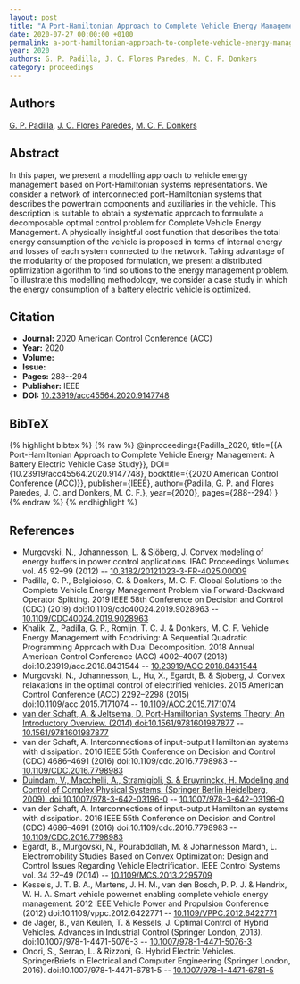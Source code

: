 ```yaml
---
layout: post
title: "A Port-Hamiltonian Approach to Complete Vehicle Energy Management: A Battery Electric Vehicle Case Study"
date: 2020-07-27 00:00:00 +0100
permalink: a-port-hamiltonian-approach-to-complete-vehicle-energy-management-a-battery-electric-vehicle-case-study
year: 2020
authors: G. P. Padilla, J. C. Flores Paredes, M. C. F. Donkers
category: proceedings
---
```

 
## Authors
[G. P. Padilla](authors/g-p-padilla), [J. C. Flores Paredes](authors/j-c-flores-paredes), [M. C. F. Donkers](authors/m-c-f-donkers)
 
## Abstract
In this paper, we present a modelling approach to vehicle energy management based on Port-Hamiltonian systems representations. We consider a network of interconnected port-Hamiltonian systems that describes the powertrain components and auxiliaries in the vehicle. This description is suitable to obtain a systematic approach to formulate a decomposable optimal control problem for Complete Vehicle Energy Management. A physically insightful cost function that describes the total energy consumption of the vehicle is proposed in terms of internal energy and losses of each system connected to the network. Taking advantage of the modularity of the proposed formulation, we present a distributed optimization algorithm to find solutions to the energy management problem. To illustrate this modelling methodology, we consider a case study in which the energy consumption of a battery electric vehicle is optimized.
 
## Citation
- **Journal:** 2020 American Control Conference (ACC)
- **Year:** 2020
- **Volume:** 
- **Issue:** 
- **Pages:** 288--294
- **Publisher:** IEEE
- **DOI:** [10.23919/acc45564.2020.9147748](https://doi.org/10.23919/acc45564.2020.9147748)
 
## BibTeX
{% highlight bibtex %}
{% raw %}
@inproceedings{Padilla_2020,
  title={{A Port-Hamiltonian Approach to Complete Vehicle Energy Management: A Battery Electric Vehicle Case Study}},
  DOI={10.23919/acc45564.2020.9147748},
  booktitle={{2020 American Control Conference (ACC)}},
  publisher={IEEE},
  author={Padilla, G. P. and Flores Paredes, J. C. and Donkers, M. C. F.},
  year={2020},
  pages={288--294}
}
{% endraw %}
{% endhighlight %}
 
## References
- Murgovski, N., Johannesson, L. & Sjöberg, J. Convex modeling of energy buffers in power control applications. IFAC Proceedings Volumes vol. 45 92–99 (2012) -- [10.3182/20121023-3-FR-4025.00009](https://doi.org/10.3182/20121023-3-FR-4025.00009)
- Padilla, G. P., Belgioioso, G. & Donkers, M. C. F. Global Solutions to the Complete Vehicle Energy Management Problem via Forward-Backward Operator Splitting. 2019 IEEE 58th Conference on Decision and Control (CDC) (2019) doi:10.1109/cdc40024.2019.9028963 -- [10.1109/CDC40024.2019.9028963](https://doi.org/10.1109/CDC40024.2019.9028963)
- Khalik, Z., Padilla, G. P., Romijn, T. C. J. & Donkers, M. C. F. Vehicle Energy Management with Ecodriving: A Sequential Quadratic Programming Approach with Dual Decomposition. 2018 Annual American Control Conference (ACC) 4002–4007 (2018) doi:10.23919/acc.2018.8431544 -- [10.23919/ACC.2018.8431544](https://doi.org/10.23919/ACC.2018.8431544)
- Murgovski, N., Johannesson, L., Hu, X., Egardt, B. & Sjoberg, J. Convex relaxations in the optimal control of electrified vehicles. 2015 American Control Conference (ACC) 2292–2298 (2015) doi:10.1109/acc.2015.7171074 -- [10.1109/ACC.2015.7171074](https://doi.org/10.1109/ACC.2015.7171074)
- [van der Schaft, A. & Jeltsema, D. Port-Hamiltonian Systems Theory: An Introductory Overview. (2014) doi:10.1561/9781601987877](port-hamiltonian-systems-theory-an-introductory-overview) -- [10.1561/9781601987877](https://doi.org/10.1561/9781601987877)
- van der Schaft, A. Interconnections of input-output Hamiltonian systems with dissipation. 2016 IEEE 55th Conference on Decision and Control (CDC) 4686–4691 (2016) doi:10.1109/cdc.2016.7798983 -- [10.1109/CDC.2016.7798983](https://doi.org/10.1109/CDC.2016.7798983)
- [Duindam, V., Macchelli, A., Stramigioli, S. & Bruyninckx, H. Modeling and Control of Complex Physical Systems. (Springer Berlin Heidelberg, 2009). doi:10.1007/978-3-642-03196-0](modeling-and-control-of-complex-physical-systems) -- [10.1007/978-3-642-03196-0](https://doi.org/10.1007/978-3-642-03196-0)
- van der Schaft, A. Interconnections of input-output Hamiltonian systems with dissipation. 2016 IEEE 55th Conference on Decision and Control (CDC) 4686–4691 (2016) doi:10.1109/cdc.2016.7798983 -- [10.1109/CDC.2016.7798983](https://doi.org/10.1109/CDC.2016.7798983)
- Egardt, B., Murgovski, N., Pourabdollah, M. & Johannesson Mardh, L. Electromobility Studies Based on Convex Optimization: Design and Control Issues Regarding Vehicle Electrification. IEEE Control Systems vol. 34 32–49 (2014) -- [10.1109/MCS.2013.2295709](https://doi.org/10.1109/MCS.2013.2295709)
- Kessels, J. T. B. A., Martens, J. H. M., van den Bosch, P. P. J. & Hendrix, W. H. A. Smart vehicle powernet enabling complete vehicle energy management. 2012 IEEE Vehicle Power and Propulsion Conference (2012) doi:10.1109/vppc.2012.6422771 -- [10.1109/VPPC.2012.6422771](https://doi.org/10.1109/VPPC.2012.6422771)
- de Jager, B., van Keulen, T. & Kessels, J. Optimal Control of Hybrid Vehicles. Advances in Industrial Control (Springer London, 2013). doi:10.1007/978-1-4471-5076-3 -- [10.1007/978-1-4471-5076-3](https://doi.org/10.1007/978-1-4471-5076-3)
- Onori, S., Serrao, L. & Rizzoni, G. Hybrid Electric Vehicles. SpringerBriefs in Electrical and Computer Engineering (Springer London, 2016). doi:10.1007/978-1-4471-6781-5 -- [10.1007/978-1-4471-6781-5](https://doi.org/10.1007/978-1-4471-6781-5)

